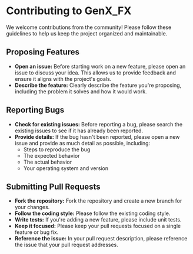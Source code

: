 # Contributing to GenX_FX

We welcome contributions from the community! Please follow these guidelines to help us keep the project organized and maintainable.

## Proposing Features

- **Open an issue:** Before starting work on a new feature, please open an issue to discuss your idea. This allows us to provide feedback and ensure it aligns with the project's goals.
- **Describe the feature:** Clearly describe the feature you're proposing, including the problem it solves and how it would work.

## Reporting Bugs

- **Check for existing issues:** Before reporting a bug, please search the existing issues to see if it has already been reported.
- **Provide details:** If the bug hasn't been reported, please open a new issue and provide as much detail as possible, including:
  - Steps to reproduce the bug
  - The expected behavior
  - The actual behavior
  - Your operating system and version

## Submitting Pull Requests

- **Fork the repository:** Fork the repository and create a new branch for your changes.
- **Follow the coding style:** Please follow the existing coding style.
- **Write tests:** If you're adding a new feature, please include unit tests.
- **Keep it focused:** Please keep your pull requests focused on a single feature or bug fix.
- **Reference the issue:** In your pull request description, please reference the issue that your pull request addresses.